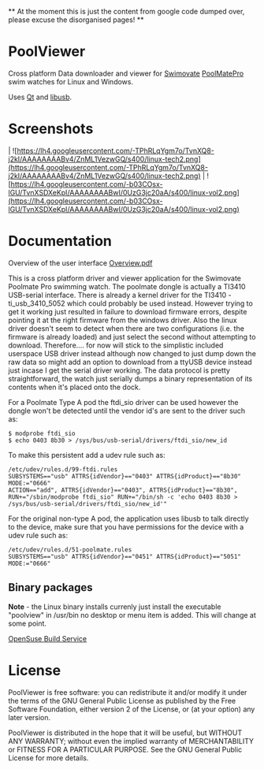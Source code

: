** At the moment this is just the content from google code dumped over, please excuse the disorganised pages! **

# PoolViewer #
Cross platform Data downloader and viewer for [Swimovate](http://www.swimovate.com/) [PoolMatePro](http://www.swimovate.com/poolmatepro.html) swim watches for Linux and Windows.

Uses [Qt](http://qt.nokia.com/products/) and [libusb](http://www.libusb.org/wiki/libusb-1.0).

# Screenshots #
| ![https://lh4.googleusercontent.com/-TPhRLqYgm7o/TvnXQ8-j2kI/AAAAAAAABv4/ZnML1VezwGQ/s400/linux-tech2.png](https://lh4.googleusercontent.com/-TPhRLqYgm7o/TvnXQ8-j2kI/AAAAAAAABv4/ZnML1VezwGQ/s400/linux-tech2.png) | ![https://lh4.googleusercontent.com/-b03COsx-lGU/TvnXSDXeKpI/AAAAAAAABwI/0UzG3jc20aA/s400/linux-vol2.png](https://lh4.googleusercontent.com/-b03COsx-lGU/TvnXSDXeKpI/AAAAAAAABwI/0UzG3jc20aA/s400/linux-vol2.png) 

# Documentation #
Overview of the user interface [Overview.pdf](http://poolviewer.googlecode.com/files/Overview.pdf)

This is a cross platform driver and viewer application for the Swimovate
Poolmate Pro swimming watch.
The poolmate dongle is actually a TI3410 USB-serial interface.
There is already a kernel driver for the TI3410 - ti_usb_3410_5052 which could
probably be used instead. However trying to get it working just resulted in
failure to download firmware errors, despite pointing it at the right firmware
from the windows driver. Also the linux driver doesn't seem to detect when
there are two configurations (i.e. the firmware is already loaded) and just
select the second without attempting to download.
Therefore.... for now will stick to the simplistic included userspace USB
driver instead although now changed to just dump down the raw data so might
add an option to download from a ttyUSB device instead just incase I get the
serial driver working.
The data protocol is pretty straightforward, the watch just serially dumps a
binary representation of its contents when it's placed onto the dock.

For a Poolmate Type A pod the ftdi_sio driver can be used however the dongle won't be detected until the vendor id's are sent to the driver such as:

```
$ modprobe ftdi_sio
$ echo 0403 8b30 > /sys/bus/usb-serial/drivers/ftdi_sio/new_id
```
To make this persistent add a udev rule such as:

```
/etc/udev/rules.d/99-ftdi.rules
SUBSYSTEMS=="usb" ATTRS{idVendor}=="0403" ATTRS{idProduct}=="8b30" MODE:="0666"
ACTION=="add", ATTRS{idVendor}=="0403", ATTRS{idProduct}=="8b30", RUN+="/sbin/modprobe ftdi_sio" RUN+="/bin/sh -c 'echo 0403 8b30 > /sys/bus/usb-serial/drivers/ftdi_sio/new_id'"
```

For the original non-type A pod, the application uses libusb to talk directly to the device, make sure that you have permissions for the device with a udev rule such as:

```
/etc/udev/rules.d/51-poolmate.rules
SUBSYSTEMS=="usb" ATTRS{idVendor}=="0451" ATTRS{idProduct}=="5051" MODE:="0666"
```

## Binary packages ##
**Note** - the Linux binary installs currenly just install the executable "poolview" in /usr/bin no desktop or menu item is added. This will change at some point.

[OpenSuse Build Service](http://download.opensuse.org/repositories/home:/ivorhewitt:/poolsync/)

# License #
PoolViewer is free software: you can redistribute it and/or modify
it under the terms of the GNU General Public License as published by
the Free Software Foundation, either version 2 of the License, or
(at your option) any later version.

PoolViewer is distributed in the hope that it will be useful,
but WITHOUT ANY WARRANTY; without even the implied warranty of
MERCHANTABILITY or FITNESS FOR A PARTICULAR PURPOSE.  See the
GNU General Public License for more details.
